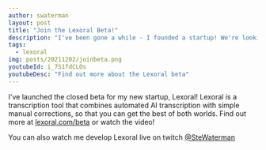 ```yaml
---
author: swaterman
layout: post
title: "Join the Lexoral Beta!"
description: "I've been gone a while - I founded a startup! We're looking for people to join the closed beta."
tags:
  - lexoral
img: posts/20211202/joinbeta.png
youtubeId: i_7S1fdCLOs
youtubeDesc: "Find out more about the Lexoral beta"
---
```

I've launched the closed beta for my new startup, Lexoral!
Lexoral is a transcription tool that combines automated AI transcription with simple manual corrections, so that you can get the best of both worlds.
Find out more at [lexoral.com/beta](https://lexoral.com/beta) or watch the video!

You can also watch me develop Lexoral live on twitch [@SteWaterman](https://twitch.tv/stewaterman)
